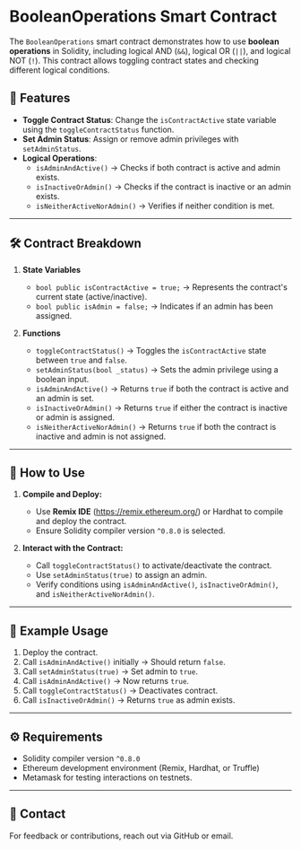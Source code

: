 # BooleanOperations Smart Contract

The `BooleanOperations` smart contract demonstrates how to use **boolean operations** in Solidity, including logical AND (`&&`), logical OR (`||`), and logical NOT (`!`). This contract allows toggling contract states and checking different logical conditions.

## 📄 Features

- **Toggle Contract Status**: Change the `isContractActive` state variable using the `toggleContractStatus` function.
- **Set Admin Status**: Assign or remove admin privileges with `setAdminStatus`.
- **Logical Operations**:  
  - `isAdminAndActive()` → Checks if both contract is active and admin exists.  
  - `isInactiveOrAdmin()` → Checks if the contract is inactive or an admin exists.  
  - `isNeitherActiveNorAdmin()` → Verifies if neither condition is met.

---

## 🛠️ Contract Breakdown

1. **State Variables**  
   - `bool public isContractActive = true;` → Represents the contract's current state (active/inactive).  
   - `bool public isAdmin = false;` → Indicates if an admin has been assigned.

2. **Functions**  
   - `toggleContractStatus()` → Toggles the `isContractActive` state between `true` and `false`.  
   - `setAdminStatus(bool _status)` → Sets the admin privilege using a boolean input.  
   - `isAdminAndActive()` → Returns `true` if both the contract is active and an admin is set.  
   - `isInactiveOrAdmin()` → Returns `true` if either the contract is inactive or admin is assigned.  
   - `isNeitherActiveNorAdmin()` → Returns `true` if both the contract is inactive and admin is not assigned.

---

## 🚀 How to Use

1. **Compile and Deploy:**  
   - Use **Remix IDE** (https://remix.ethereum.org/) or Hardhat to compile and deploy the contract.
   - Ensure Solidity compiler version `^0.8.0` is selected.

2. **Interact with the Contract:**  
   - Call `toggleContractStatus()` to activate/deactivate the contract.  
   - Use `setAdminStatus(true)` to assign an admin.  
   - Verify conditions using `isAdminAndActive()`, `isInactiveOrAdmin()`, and `isNeitherActiveNorAdmin()`.

---

## 📌 Example Usage

1. Deploy the contract.  
2. Call `isAdminAndActive()` initially → Should return `false`.  
3. Call `setAdminStatus(true)` → Set admin to `true`.  
4. Call `isAdminAndActive()` → Now returns `true`.  
5. Call `toggleContractStatus()` → Deactivates contract.  
6. Call `isInactiveOrAdmin()` → Returns `true` as admin exists.  

---

## ⚙️ Requirements

- Solidity compiler version `^0.8.0`
- Ethereum development environment (Remix, Hardhat, or Truffle)
- Metamask for testing interactions on testnets.

---

## 📧 Contact

For feedback or contributions, reach out via GitHub or email.
